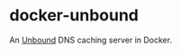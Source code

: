 docker-unbound
==============

An [Unbound](http://unbound.net/index.html) DNS caching server in Docker.
